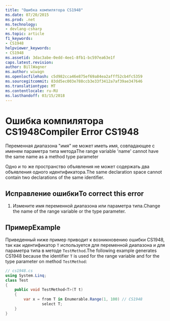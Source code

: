 ```yaml
---
title: "Ошибка компилятора CS1948"
ms.date: 07/20/2015
ms.prod: .net
ms.technology:
- devlang-csharp
ms.topic: article
f1_keywords:
- CS1948
helpviewer_keywords:
- CS1948
ms.assetid: 3dac3abe-0edd-4ee1-8fb1-bc597ea63e1f
caps.latest.revision: 
author: BillWagner
ms.author: wiwagn
ms.openlocfilehash: c5d982cca46e875ef69a84ea2afff52cb4fc5359
ms.sourcegitcommit: 83dd5ec003e788ccb3e33f3412a7af39ae347646
ms.translationtype: MT
ms.contentlocale: ru-RU
ms.lasthandoff: 03/15/2018
---
```

# <a name="compiler-error-cs1948"></a><span data-ttu-id="20fc5-102">Ошибка компилятора CS1948</span><span class="sxs-lookup"><span data-stu-id="20fc5-102">Compiler Error CS1948</span></span>
<span data-ttu-id="20fc5-103">Переменная диапазона "имя" не может иметь имя, совпадающее с именем параметра типа метода</span><span class="sxs-lookup"><span data-stu-id="20fc5-103">The range variable 'name' cannot have the same name as a method type parameter</span></span>  
  
 <span data-ttu-id="20fc5-104">Одно и то же пространство объявления не может содержать два объявления одного идентификатора.</span><span class="sxs-lookup"><span data-stu-id="20fc5-104">The same declaration space cannot contain two declarations of the same identifier.</span></span>  
  
## <a name="to-correct-this-error"></a><span data-ttu-id="20fc5-105">Исправление ошибки</span><span class="sxs-lookup"><span data-stu-id="20fc5-105">To correct this error</span></span>  
  
1.  <span data-ttu-id="20fc5-106">Измените имя переменной диапазона или параметра типа.</span><span class="sxs-lookup"><span data-stu-id="20fc5-106">Change the name of the range variable or the type parameter.</span></span>  
  
## <a name="example"></a><span data-ttu-id="20fc5-107">Пример</span><span class="sxs-lookup"><span data-stu-id="20fc5-107">Example</span></span>  
 <span data-ttu-id="20fc5-108">Приведенный ниже пример приводит к возникновению ошибки CS1948, так как идентификатор `T` используется для переменной диапазона и для параметра типа в методе `TestMethod`.</span><span class="sxs-lookup"><span data-stu-id="20fc5-108">The following example generates CS1948 because the identifier `T` is used for the range variable and for the type parameter on method `TestMethod`:</span></span>  
  
```csharp  
// cs1948.cs  
using System.Linq;  
class Test  
{  
    public void TestMethod<T>(T t)  
    {  
        var x = from T in Enumerable.Range(1, 100) // CS1948  
                select T;  
    }  
}  
```
